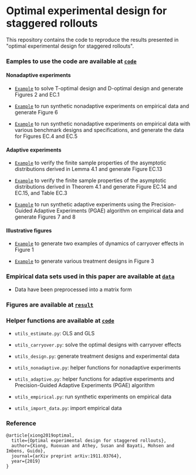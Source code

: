 # Optimal experimental design for staggered rollouts

This repository contains the code to reproduce the results presented in "optimal experimental design for staggered rollouts".

### Eamples to use the code are available at [`code`](code)

#### Nonadaptive experiments 

- [`Example`](code/optimal-design-Figure-2-4-EC1.ipynb) to solve T-optimal design and D-optimal design and generate Figures 2 and EC.1

- [`Example`](code/nonadaptive-flu-Figure-6.ipynb) to run synthetic nonadaptive experiments on empirical data and generate Figure 6

- [`Example`](code/compare-estimator-design-Figure-EC4-EC5.ipynb) to run synthetic nonadaptive experiments on empirical data with various benchmark designs and specifications, and generate the data for Figures EC.4 and EC.5


#### Adaptive experiments

- [`Example`](code/lemma-4.1-finite-sample-Figure-EC13.ipynb) to verify the finite sample properties of the asymptotic distributions derived in Lemma 4.1 and generate Figure EC.13

- [`Example`](code/theorem-4.1-finite-sample-Figure-EC14-15.ipynb) to verify the finite sample properties of the asymptotic distributions derived in Theorem 4.1 and generate Figure EC.14 and EC.15, and Table EC.3

- [`Example`](code/adaptive-flu-Figure-7-8.ipynb) to run synthetic adaptive experiments using the Precision-Guided Adaptive Experiments (PGAE) algorithm on empirical data and generate Figures 7 and 8


#### Illustrative figures

- [`Example`](code/carryover-effect-Figure-1.ipynb) to generate two examples of dynamics of carryover effects in Figure 1

- [`Example`](code/illustrate-designs-Figure-3.ipynb) to generate various treatment designs in Figure 3

### Empirical data sets used in this paper are available at [`data`](data)

- Data have been preprocessed into a matrix form

### Figures are available at [`result`](result)

### Helper functions are available at [`code`](code) 

- ```utils_estimate.py```: OLS and GLS

- ```utils_carryover.py```: solve the optimal designs with carryover effects

- ```utils_design.py```: generate treatment designs and experimental data

- ```utils_nonadaptive.py```: helper functions for nonadaptive experiments

- ```utils_adaptive.py```: helper functions for adaptive experiments and Precision-Guided Adaptive Experiments (PGAE) algorithm

- ```utils_empirical.py```: run synthetic experiments on empirical data

- ```utils_import_data.py```: import empirical data

### Reference

```
@article{xiong2019optimal,
  title={Optimal experimental design for staggered rollouts},
  author={Xiong, Ruoxuan and Athey, Susan and Bayati, Mohsen and Imbens, Guido},
  journal={arXiv preprint arXiv:1911.03764},
  year={2019}
}
```
